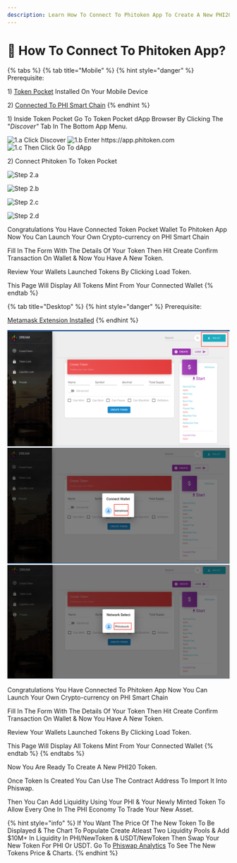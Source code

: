 ```yaml
---
description: Learn How To Connect To Phitoken App To Create A New PHI20 Token.
---
```


# 🎇 How To Connect To Phitoken App?

{% tabs %}
{% tab title="Mobile" %}
{% hint style="danger" %}
Prerequisite:&#x20;

1\) [Token Pocket](https://www.tokenpocket.pro/) Installed On Your Mobile Device&#x20;

2\)  [Connected To PHI Smart Chain](../../use-phi-smart-chain/compatible-wallets/create-smart-chain-wallet/additional-compatible-wallets-setup/token-pocket-setup.md)
{% endhint %}

1\) Inside Token Pocket Go To Token Pocket dApp Browser By Clicking The "_Discover"_ Tab In The Bottom App Menu.

![1.a Click Discover](../../.gitbook/assets/IMG\_31B67C9812BC-1.jpeg) ![1.b Enter https://app.phitoken.com ](../../.gitbook/assets/IMG\_5508.jpg) ![ 1.c Then Click Go To dApp](../../.gitbook/assets/IMG\_5509.jpg)

2\) Connect Phitoken To Token Pocket



![Step 2.a](../../.gitbook/assets/IMG\_4397.jpg)

![Step 2.b](../../.gitbook/assets/IMG\_4398.jpg)

![Step 2.c](../../.gitbook/assets/IMG\_4399.jpg)

![Step 2.d](../../.gitbook/assets/IMG\_4400.jpg)

Congratulations You Have Connected Token Pocket Wallet To Phitoken App Now You Can Launch Your Own Crypto-currency on PHI Smart Chain

Fill In The Form With The Details Of Your Token Then Hit Create Confirm Transaction On Wallet & Now You Have A New Token.

Review Your Wallets Launched Tokens By Clicking Load Token.

This Page Will Display All Tokens Mint From Your Connected Wallet
{% endtab %}

{% tab title="Desktop" %}
{% hint style="danger" %}
Prerequisite:

[Metamask Extension Installed](../../use-phi-smart-chain/compatible-wallets/create-smart-chain-wallet/additional-compatible-wallets-setup/metamask-setup/install-metamask.md)
{% endhint %}

![Step 1](<../../.gitbook/assets/Screen Shot 2022-05-28 at 12.47.26 PM (1).png>) ![Step 2](<../../.gitbook/assets/Screen Shot 2022-05-28 at 12.47.35 PM (1).png>) ![Step 3](<../../.gitbook/assets/Screen Shot 2022-05-28 at 12.47.43 PM.png>)

Congratulations You Have Connected To Phitoken App Now You Can Launch Your Own Crypto-currency on PHI Smart Chain

Fill In The Form With The Details Of Your Token Then Hit Create Confirm Transaction On Wallet & Now You Have A New Token.

Review Your Wallets Launched Tokens By Clicking Load Token.

This Page Will Display All Tokens Mint From Your Connected Wallet
{% endtab %}
{% endtabs %}

Now You Are Ready To Create A New PHI20 Token.&#x20;

Once Token Is Created You Can Use The Contract Address To Import It Into Phiswap.

Then You Can Add Liquidity Using Your PHI & Your Newly Minted Token To Allow Every One In The PHI Economy To Trade Your New Asset.&#x20;

{% hint style="info" %}
If You Want The Price Of The New Token To Be Displayed & The Chart To Populate Create Atleast Two Liquidity Pools & Add $10M+ In  Liquidity In PHI/NewToken & USDT/NewToken Then Swap Your New Token For PHI Or USDT. Go To [Phiswap Analytics](https://info.phiswap.com) To See The New Tokens Price & Charts.&#x20;
{% endhint %}
